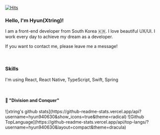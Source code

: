 [![Hits](https://hits.seeyoufarm.com/api/count/incr/badge.svg?url=https%3A%2F%2Fgithub.com%2Fhyun940630)](https://hits.seeyoufarm.com)
  

### Hello, I'm Hyun(Xtring)!

I am a front-end developer from South Korea 🇰🇷. I love beautiful UX/UI. I work every day to achieve my dream as a developer.

If you want to contact me, please leave me a message!

<br />

### Skills
I'm using React, React Native, TypeScript, Swift, Spring

<br />

#### 👊 "Division and Conquer"

  <div align="left">
  ![xtring's github stats](https://github-readme-stats.vercel.app/api?username=hyun940630&show_icons=true&theme=radical)
  ![Github TopLanguage](https://github-readme-stats.vercel.app/api/top-langs/?username=hyun940630&layout=compact&theme=dracula)
  </div>
